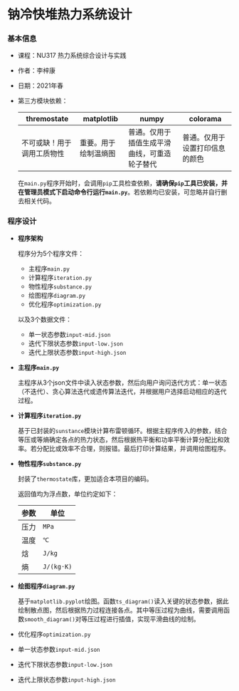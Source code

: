 # 钠冷快堆热力系统设计

### 基本信息

- 课程：NU317 热力系统综合设计与实践

- 作者：李梓康

- 日期：2021年春

- 第三方模块依赖：

  | thremostate                | matplotlib           | numpy                                        | colorama                       |
  | -------------------------- | -------------------- | -------------------------------------------- | ------------------------------ |
  | 不可或缺！用于调用工质物性 | 重要。用于绘制温熵图 | 普通。仅用于插值生成平滑曲线，可重造轮子替代 | 普通。仅用于设置打印信息的颜色 |

  在```main.py```程序开始时，会调用```pip```工具检查依赖，**请确保```pip```工具已安装，并在管理员模式下启动命令行运行```main.py```**。若依赖均已安装，可忽略并自行删去相关代码。

### 程序设计

- **程序架构**

  程序分为5个程序文件：

  - 主程序```main.py```
  - 计算程序```iteration.py```
  - 物性程序```substance.py```
  - 绘图程序```diagram.py```
  - 优化程序```optimization.py```

  以及3个数据文件：

  - 单一状态参数```input-mid.json```
  - 迭代下限状态参数```input-low.json```
  - 迭代上限状态参数```input-high.json```

- **主程序```main.py```**

  主程序从3个json文件中读入状态参数，然后向用户询问迭代方式：单一状态（不迭代）、贪心算法迭代或遗传算法迭代，并根据用户选择启动相应的迭代过程。

- **计算程序```iteration.py```**

  基于已封装的```sunstance```模块计算布雷顿循环。根据主程序传入的参数，结合等压或等熵确定各点的热力状态，然后根据热平衡和功率平衡计算分配比和效率。若分配比或效率不合理，则报错。最后打印计算结果，并调用绘图程序。

- **物性程序```substance.py```**

  封装了```thermostate```库，更加适合本项目的编码。

  返回值均为浮点数，单位约定如下：

  | 参数 | 单位           |
  | ---- | -------------- |
  | 压力 | ```MPa```      |
  | 温度 | ```℃```        |
  | 焓   | ```J/kg```     |
  | 熵   | ```J/(kg·K)``` |

- **绘图程序```diagram.py```**

  基于```matplotlib.pyplot```绘图。函数```ts_diagram()```读入关键的状态参数，据此绘制散点图，然后根据热力过程连接各点。其中等压过程为曲线，需要调用函数```smooth_diagram()```对等压过程进行插值，实现平滑曲线的绘制。

- 优化程序```optimization.py```

- 单一状态参数```input-mid.json```
- 迭代下限状态参数```input-low.json```
- 迭代上限状态参数```input-high.json```